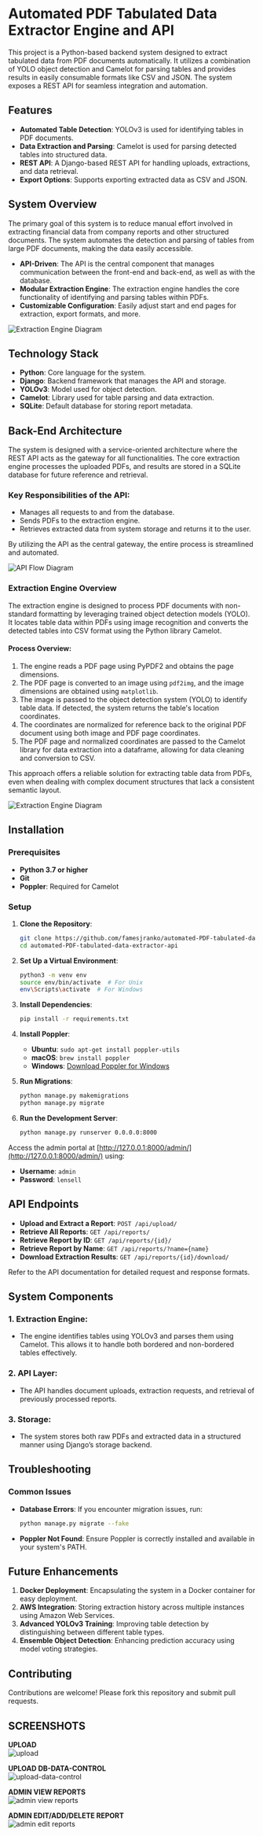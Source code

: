 # Automated PDF Tabulated Data Extractor Engine and API

This project is a Python-based backend system designed to extract tabulated data from PDF documents automatically. It utilizes a combination of YOLO object detection and Camelot for parsing tables and provides results in easily consumable formats like CSV and JSON. The system exposes a REST API for seamless integration and automation.

## Features

- **Automated Table Detection**: YOLOv3 is used for identifying tables in PDF documents.
- **Data Extraction and Parsing**: Camelot is used for parsing detected tables into structured data.
- **REST API**: A Django-based REST API for handling uploads, extractions, and data retrieval.
- **Export Options**: Supports exporting extracted data as CSV and JSON.

## System Overview

The primary goal of this system is to reduce manual effort involved in extracting financial data from company reports and other structured documents. The system automates the detection and parsing of tables from large PDF documents, making the data easily accessible.

- **API-Driven**: The API is the central component that manages communication between the front-end and back-end, as well as with the database.
- **Modular Extraction Engine**: The extraction engine handles the core functionality of identifying and parsing tables within PDFs.
- **Customizable Configuration**: Easily adjust start and end pages for extraction, export formats, and more.

![Extraction Engine Diagram](diagrams/sys-arch.jpg)

## Technology Stack

- **Python**: Core language for the system.
- **Django**: Backend framework that manages the API and storage.
- **YOLOv3**: Model used for object detection.
- **Camelot**: Library used for table parsing and data extraction.
- **SQLite**: Default database for storing report metadata.

## Back-End Architecture

The system is designed with a service-oriented architecture where the REST API acts as the gateway for all functionalities. The core extraction engine processes the uploaded PDFs, and results are stored in a SQLite database for future reference and retrieval.

### Key Responsibilities of the API:
- Manages all requests to and from the database.
- Sends PDFs to the extraction engine.
- Retrieves extracted data from system storage and returns it to the user.

By utilizing the API as the central gateway, the entire process is streamlined and automated.

![API Flow Diagram](diagrams/api-arch.jpg)

### Extraction Engine Overview

The extraction engine is designed to process PDF documents with non-standard formatting by leveraging trained object detection models (YOLO). It locates table data within PDFs using image recognition and converts the detected tables into CSV format using the Python library Camelot.

#### Process Overview:
1. The engine reads a PDF page using PyPDF2 and obtains the page dimensions.
2. The PDF page is converted to an image using `pdf2img`, and the image dimensions are obtained using `matplotlib`.
3. The image is passed to the object detection system (YOLO) to identify table data. If detected, the system returns the table's location coordinates.
4. The coordinates are normalized for reference back to the original PDF document using both image and PDF page coordinates.
5. The PDF page and normalized coordinates are passed to the Camelot library for data extraction into a dataframe, allowing for data cleaning and conversion to CSV.

This approach offers a reliable solution for extracting table data from PDFs, even when dealing with complex document structures that lack a consistent semantic layout.

![Extraction Engine Diagram](diagrams/engine-arch.jpg)

## Installation

### Prerequisites

- **Python 3.7 or higher**
- **Git**
- **Poppler**: Required for Camelot

### Setup

1. **Clone the Repository**:

    ```bash
    git clone https://github.com/famesjranko/automated-PDF-tabulated-data-extractor-api.git
    cd automated-PDF-tabulated-data-extractor-api
    ```

2. **Set Up a Virtual Environment**:

    ```bash
    python3 -m venv env
    source env/bin/activate  # For Unix
    env\Scripts\activate  # For Windows
    ```

3. **Install Dependencies**:

    ```bash
    pip install -r requirements.txt
    ```

4. **Install Poppler**:

    - **Ubuntu**: `sudo apt-get install poppler-utils`
    - **macOS**: `brew install poppler`
    - **Windows**: [Download Poppler for Windows](http://blog.alivate.com.au/poppler-windows/)

5. **Run Migrations**:

    ```bash
    python manage.py makemigrations
    python manage.py migrate
    ```

6. **Run the Development Server**:

    ```bash
    python manage.py runserver 0.0.0.0:8000
    ```

Access the admin portal at [http://127.0.0.1:8000/admin/](http://127.0.0.1:8000/admin/) using:

- **Username**: `admin`
- **Password**: `lensell`

## API Endpoints

- **Upload and Extract a Report**: `POST /api/upload/`
- **Retrieve All Reports**: `GET /api/reports/`
- **Retrieve Report by ID**: `GET /api/reports/{id}/`
- **Retrieve Report by Name**: `GET /api/reports/?name={name}`
- **Download Extraction Results**: `GET /api/reports/{id}/download/`

Refer to the API documentation for detailed request and response formats.

## System Components

### 1. **Extraction Engine**:

- The engine identifies tables using YOLOv3 and parses them using Camelot. This allows it to handle both bordered and non-bordered tables effectively.

### 2. **API Layer**:

- The API handles document uploads, extraction requests, and retrieval of previously processed reports.

### 3. **Storage**:

- The system stores both raw PDFs and extracted data in a structured manner using Django’s storage backend.

## Troubleshooting

### Common Issues

- **Database Errors**: If you encounter migration issues, run:

    ```bash
    python manage.py migrate --fake
    ```

- **Poppler Not Found**: Ensure Poppler is correctly installed and available in your system's PATH.

## Future Enhancements

1. **Docker Deployment**: Encapsulating the system in a Docker container for easy deployment.
2. **AWS Integration**: Storing extraction history across multiple instances using Amazon Web Services.
3. **Advanced YOLOv3 Training**: Improving table detection by distinguishing between different table types.
4. **Ensemble Object Detection**: Enhancing prediction accuracy using model voting strategies.

## Contributing

Contributions are welcome! Please fork this repository and submit pull requests.

## SCREENSHOTS
**UPLOAD**  
![upload](https://github.com/4BDAW/Lensell-Project/blob/master/django-backend/screenshots//file-only.png)  

**UPLOAD DB-DATA-CONTROL**  
![upload-data-control](https://github.com/4BDAW/Lensell-Project/blob/master/django-backend/screenshots/data_control.png)  

**ADMIN VIEW REPORTS**  
![admin view reports](https://github.com/4BDAW/Lensell-Project/blob/master/django-backend/screenshots/reports.png)  

**ADMIN EDIT/ADD/DELETE REPORT**  
![admin edit reports](https://github.com/4BDAW/Lensell-Project/blob/master/django-backend/screenshots/change_report.png)  

